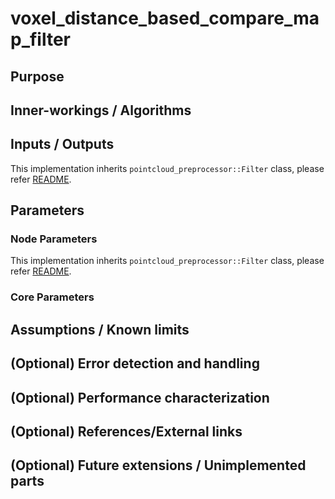 # voxel_distance_based_compare_map_filter

## Purpose

## Inner-workings / Algorithms


## Inputs / Outputs

This implementation inherits `pointcloud_preprocessor::Filter` class, please refer [README](../README.md).

## Parameters

### Node Parameters

This implementation inherits `pointcloud_preprocessor::Filter` class, please refer [README](../README.md).

### Core Parameters


## Assumptions / Known limits

## (Optional) Error detection and handling

## (Optional) Performance characterization

## (Optional) References/External links

## (Optional) Future extensions / Unimplemented parts
